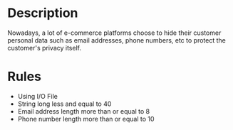 # Description
Nowadays, a lot of e-commerce platforms choose to hide their customer personal data such as email addresses, phone numbers, etc to protect the customer's privacy itself.

# Rules
-	Using I/O File
-	String long less and equal to 40
-	Email address length more than or equal to 8
-	Phone number length more than or equal to 10

